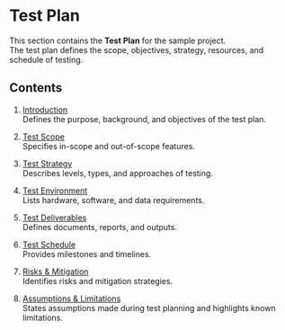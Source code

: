 # Test Plan

This section contains the **Test Plan** for the sample project.  
The test plan defines the scope, objectives, strategy, resources, and schedule of testing.

## Contents

1. [Introduction](1.1_Introduction.md)  
   Defines the purpose, background, and objectives of the test plan.  

2. [Test Scope](1.2_Test_Scope.md)  
   Specifies in-scope and out-of-scope features.  

3. [Test Strategy](1.3_Test_Strategy.md)  
   Describes levels, types, and approaches of testing.  

4. [Test Environment](1.4_Test_Environment.md)  
   Lists hardware, software, and data requirements.  

5. [Test Deliverables](1.5_Test_Deliverables.md)  
   Defines documents, reports, and outputs.  

6. [Test Schedule](1.6_Testing_Schedule.md)  
   Provides milestones and timelines.  

7. [Risks & Mitigation](1.7_Risks_&_Mitigation.md)  
   Identifies risks and mitigation strategies.  

8. [Assumptions & Limitations](1.8_Assumptions_&_Limitations.md)   
   States assumptions made during test planning and highlights known limitations.  
